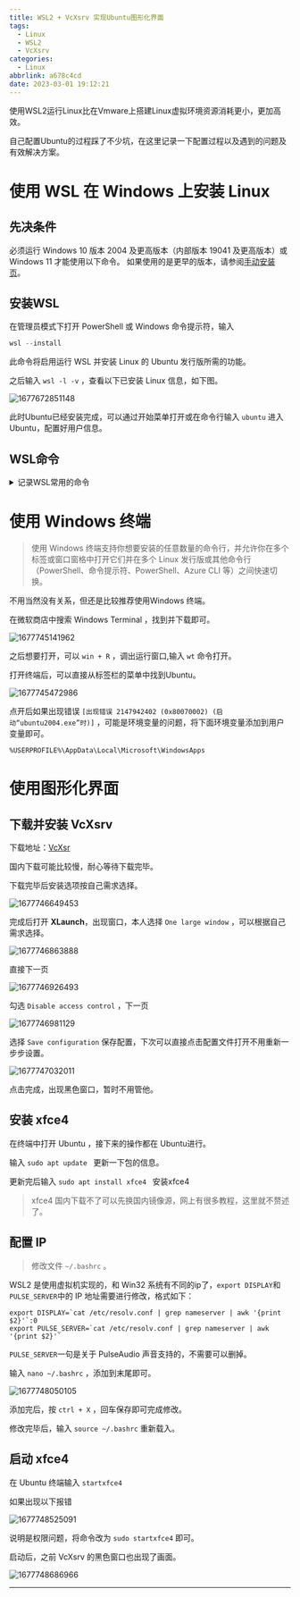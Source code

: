 ```yaml
---
title: WSL2 + VcXsrv 实现Ubuntu图形化界面
tags:
  - Linux
  - WSL2
  - VcXsrv
categories:
  - Linux
abbrlink: a678c4cd
date: 2023-03-01 19:12:21
---
```

使用WSL2运行Linux比在Vmware上搭建Linux虚拟环境资源消耗更小，更加高效。

自己配置Ubuntu的过程踩了不少坑，在这里记录一下配置过程以及遇到的问题及有效解决方案。

<!-- more -->

# 使用 WSL 在 Windows 上安装 Linux

## 先决条件

必须运行 Windows 10 版本 2004 及更高版本（内部版本 19041 及更高版本）或 Windows 11 才能使用以下命令。 如果使用的是更早的版本，请参阅[手动安装页](https://learn.microsoft.com/zh-cn/windows/wsl/install-manual)。

## 安装WSL

在管理员模式下打开 PowerShell 或 Windows 命令提示符，输入

```powershell
wsl --install
```

此命令将启用运行 WSL 并安装 Linux 的 Ubuntu 发行版所需的功能。

之后输入 `wsl -l -v` ，查看以下已安装 Linux 信息，如下图。

![1677672851148](1677672851148.png)

此时Ubuntu已经安装完成，可以通过开始菜单打开或在命令行输入 `ubuntu` 进入Ubuntu，配置好用户信息。

## WSL命令

<details>
<summary>记录WSL常用的命令</summary>

**安装**

```powershell
wsl --install
```

安装 WSL 和 Linux 的默认 Ubuntu 发行版。还可以使用此命令通过运行 `wsl --install <Distribution Name>` 来安装其他 Linux 发行版。 若要获取发行版名称的有效列表，请运行 `wsl --list --online`。

选项包括：

* `--distribution`：指定要安装的 Linux 发行版。 可以通过运行 `wsl --list --online` 来查找可用的发行版。
* `--no-launch`：安装 Linux 发行版，但不自动启动它。
* `--web-download`：通过联机渠道安装，而不是使用 Microsoft Store 安装。

未安装 WSL 时，选项包括：

* `--inbox`：使用 Windows 组件（而不是 Microsoft Store）安装 WSL。 *（WSL 更新将通过 Windows 更新接收，而不是通过 Microsoft Store 中推送的可用更新来接收）。*
* `--enable-wsl1`：在安装 Microsoft Store 版本的 WSL 的过程中也启用“适用于 Linux 的 Windows 子系统”可选组件，从而启用 WSL 1。
* `--no-distribution`：安装 WSL 时不安装发行版。

**列出可用的 Linux 发行版**

```powershell
wsl --list --online
```

查看可通过在线商店获得的 Linux 发行版列表。 此命令也可输入为：`wsl -l -o`。

**列出已安装的 Linux 发行版**

```powershell
wsl --list --verbose
```

查看安装在 Windows 计算机上的 Linux 发行版列表，其中包括状态（发行版是正在运行还是已停止）和运行发行版的 WSL 版本（WSL 1 或 WSL 2）。此命令也可输入为：`wsl -l -v`。 可与 list 命令一起使用的其他选项包括：`--all`（列出所有发行版）、`--running`（仅列出当前正在运行的发行版）或 `--quiet`（仅显示发行版名称）。

**将 WSL 版本设置为 1 或 2**

```powershell
wsl --set-version <distribution name> <versionNumber>
```

若要指定运行 Linux 发行版的 WSL 版本（1 或 2），请将 `<distribution name>` 替换为发行版的名称，并将 `<versionNumber>` 替换为 1 或 2。

**设置默认 WSL 版本**

```powershell
wsl --set-default-version <Version>
```

若要将默认版本设置为 WSL 1 或 WSL 2，请将 `<Version>` 替换为数字 1 或 2，表示对于安装新的 Linux 发行版，你希望默认使用哪个版本的 WSL。 例如，`wsl --set-default-version 2`。

**设置默认 Linux 发行版**

```powershell
wsl --set-default <Distribution Name>
```

若要设置 WSL 命令将用于运行的默认 Linux 发行版，请将 `<Distribution Name>` 替换为你首选的 Linux 发行版的名称。

**更新 WSL**

```powershell
wsl --update
```

将 WSL 版本更新到最新版本。 选项包括：

* `--web-download`：从 GitHub 而不是 Microsoft Store 下载最新更新。

**检查 WSL 状态**

```powershell
wsl --status
```

查看有关 WSL 配置的常规信息，例如默认发行版类型、默认发行版和内核版本。

**设置默认 WSL 版本**

```powershell
wsl --set-default-version <Version>
```

检查有关 WSL 及其组件的版本信息。

**Help 命令**

```powershell
wsl --help
```

查看 WSL 中可用的选项和命令列表。

**关闭**

```powershell
wsl --shutdown
```

立即终止所有正在运行的发行版和 WSL 2 轻量级实用工具虚拟机。 在需要重启 WSL 2 虚拟机环境的情形下，例如更改内存使用限制或更改 .wslconfig 文件，可能必须使用此命令。

**将目录更改为主页**

```powershell
wsl ~
```

`~` 可与 wsl 一起使用，以在用户的主目录中启动。 若要在 WSL 命令提示符中从任何目录跳回到主目录，可使用命令 `cd ~`。

</details>

# 使用 Windows 终端

> 使用 Windows 终端支持你想要安装的任意数量的命令行，并允许你在多个标签或窗口窗格中打开它们并在多个 Linux 发行版或其他命令行（PowerShell、命令提示符、PowerShell、Azure CLI 等）之间快速切换。

不用当然没有关系，但还是比较推荐使用Windows 终端。

在微软商店中搜索 Windows Terminal ，找到并下载即可。

![1677745141962](1677745141962.png)

之后想要打开，可以 `win + R` ，调出运行窗口,输入 `wt` 命令打开。

打开终端后，可以直接从标签栏的菜单中找到Ubuntu。

![1677745472986](1677745472986.png)

点开后如果出现错误 `[出现错误 2147942402 (0x80070002) (启动“ubuntu2004.exe”时)]` ，可能是环境变量的问题，将下面环境变量添加到用户变量即可。

```
%USERPROFILE%\AppData\Local\Microsoft\WindowsApps
```

# 使用图形化界面

## 下载并安装 **VcXsrv**

下载地址：[VcXsr](https://sourceforge.net/projects/vcxsrv/)

国内下载可能比较慢，耐心等待下载完毕。

下载完毕后安装选项按自己需求选择。

![1677746649453](1677746649453.png)

完成后打开 **XLaunch**，出现窗口，本人选择 `One large window` ，可以根据自己需求选择。

![1677746863888](1677746863888.png)

直接下一页

![1677746926493](1677746926493.png)

勾选 `Disable access control` ，下一页

![1677746981129](1677746981129.png)


选择 `Save configuration` 保存配置，下次可以直接点击配置文件打开不用重新一步步设置。

![1677747032011](1677747032011.png)

点击完成，出现黑色窗口，暂时不用管他。

## 安装 **xfce4**

在终端中打开 Ubuntu ，接下来的操作都在 Ubuntu进行。

输入 `sudo apt update ` 更新一下包的信息。

更新完后输入 `sudo apt install xfce4 ` 安装xfce4

> xfce4 国内下载不了可以先换国内镜像源，网上有很多教程，这里就不赘述了。

## 配置 IP

> 修改文件 `~/.bashrc` 。

WSL2 是使用虚拟机实现的，和 Win32 系统有不同的ip了，`export DISPLAY`和 `PULSE_SERVER`中的 IP 地址需要进行修改，格式如下：

```
export DISPLAY=`cat /etc/resolv.conf | grep nameserver | awk '{print $2}'`:0
export PULSE_SERVER=`cat /etc/resolv.conf | grep nameserver | awk '{print $2}'`
```

`PULSE_SERVER`一句是关于 PulseAudio 声音支持的，不需要可以删掉。

输入 `nano ~/.bashrc` ，添加到末尾即可。

![1677748050105](1677748050105.png)

添加完后，按 `ctrl + X` ，回车保存即可完成修改。

修改完毕后，输入 `source ~/.bashrc` 重新载入。

## 启动 xfce4

在 Ubuntu 终端输入 `startxfce4` 

如果出现以下报错

![1677748525091](1677748525091.png)

说明是权限问题，将命令改为 `sudo startxfce4` 即可。

启动后，之前 VcXsrv 的黑色窗口也出现了画面。

![1677748686966](1677748686966.png)



---

<!-- Q.E.D. -->
